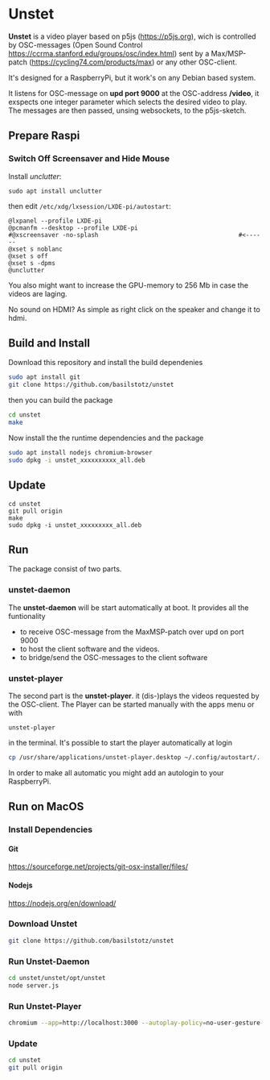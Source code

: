 # Unstet

**Unstet** is a video player based on p5js (https://p5js.org), wich is controlled by OSC-messages (Open Sound Control https://ccrma.stanford.edu/groups/osc/index.html) sent by a Max/MSP-patch (https://cycling74.com/products/max) or any other OSC-client.

It's designed for a RaspberryPi, but it work's on any Debian based system.

It listens for OSC-message on **upd port 9000** at the OSC-address **/video**, it exspects one integer parameter which selects the desired video to play. The messages are then passed, unsing websockets, to the p5js-sketch.

## Prepare Raspi
### Switch Off Screensaver and Hide Mouse

Install *unclutter*:
```
sudo apt install unclutter
```

then edit `/etc/xdg/lxsession/LXDE-pi/autostart`:
```
@lxpanel --profile LXDE-pi
@pcmanfm --desktop --profile LXDE-pi
#@xscreensaver -no-splash                                       #<------
@xset s noblanc
@xset s off
@xset s -dpms
@unclutter
```
You also might want to increase the GPU-memory to 256 Mb in case the videos are laging.

No sound on HDMI? As simple as right click on the speaker and change it to hdmi.


## Build and Install
Download this repository and install the build dependenies

```bash
sudo apt install git 
git clone https://github.com/basilstotz/unstet
```

then you can build the package

```bash
cd unstet
make
```
Now install the the runtime dependencies and the package
```bash
sudo apt install nodejs chromium-browser
sudo dpkg -i unstet_xxxxxxxxxx_all.deb
```

## Update

```
cd unstet
git pull origin
make
sudo dpkg -i unstet_xxxxxxxxx_all.deb
```

## Run

The package consist of two parts. 

### unstet-daemon

The **unstet-daemon** will be start automatically at boot. It provides all the funtionality 
- to receive OSC-message from the MaxMSP-patch over upd on port 9000
- to host the client software and the videos.
- to bridge/send the OSC-messages to the client software

### unstet-player

The second part is the **unstet-player**. it (dis-)plays the videos requested by the OSC-client. The Player can be started manually with the apps menu or with

```
unstet-player
```
in the terminal. It's possible to start the player automatically at login

```bash
cp /usr/share/applications/unstet-player.desktop ~/.config/autostart/.
```
In order to make all automatic you might add an autologin to your RaspberryPi.


## Run on MacOS

### Install Dependencies

#### Git

https://sourceforge.net/projects/git-osx-installer/files/

#### Nodejs

https://nodejs.org/en/download/

### Download Unstet

```bash
git clone https://github.com/basilstotz/unstet
```
### Run Unstet-Daemon

```bash
cd unstet/unstet/opt/unstet
node server.js
```

### Run Unstet-Player

```bash
chromium --app=http://localhost:3000 --autoplay-policy=no-user-gesture-required --start-fullscreen
```

### Update

```bash
cd unstet
git pull origin
```


